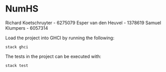 # NumHS
Richard Koetschruyter - 6275079
Esper van den Heuvel - 1378619
Samuel Klumpers - 6057314

Load the project into GHCI by running the following:
```
stack ghci 
```

The tests in the project can be executed with:
```
stack test 
```
